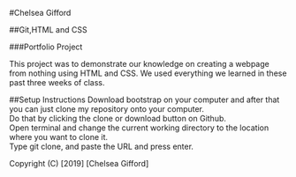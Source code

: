 #Chelsea Gifford

##Git,HTML and CSS

###Portfolio Project

This project was to demonstrate our knowledge on creating a webpage from nothing using HTML and CSS.
We used everything we learned in these past three weeks of class.

##Setup Instructions
Download bootstrap on your computer and after that you can just clone my repository onto your computer.  
Do that by clicking the clone or download button on Github.  
Open terminal and change the current working directory to the location where you want to clone it.  
Type git clone, and paste the URL and press enter.



Copyright (C) [2019] [Chelsea Gifford]
